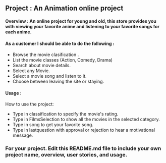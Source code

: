 

##  Project :  An Animation online project

#### Overview : An online project for young and old, this store provides you with viewing your favorite anime and listening to your favorite songs for each anime.

#### As a customer I should be able to do the following :
- Browse  the movie clasification . 
- List the movie classes (Action, Comedy, Drama)
- Search about movie details.
- Select any Movie.
- Select a movie song and listen to it.
- Choose between leaving the site or staying.



#### Usage :
 How to use the project:
 - Type in classification to specify the movie's rating.
 - Type in FilmsSelection to show all the movies in the selected category.
 - Type in song to get your favorite song.
 - Type in lastquestion with approval or rejection to hear a motivational message. 



### For your project. Edit this README.md file to include your own project name,  overview, user stories, and usage. 
